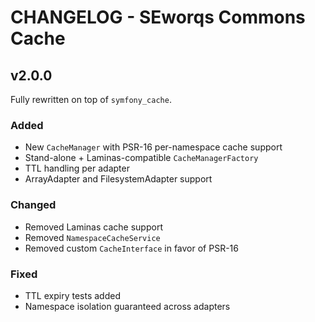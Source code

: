 # CHANGELOG - SEworqs Commons Cache

## v2.0.0
Fully rewritten on top of `symfony_cache`.

### Added
- New `CacheManager` with PSR-16 per-namespace cache support
- Stand-alone + Laminas-compatible `CacheManagerFactory`
- TTL handling per adapter
- ArrayAdapter and FilesystemAdapter support

### Changed
- Removed Laminas cache support
- Removed `NamespaceCacheService`
- Removed custom `CacheInterface` in favor of PSR-16

### Fixed
- TTL expiry tests added
- Namespace isolation guaranteed across adapters
